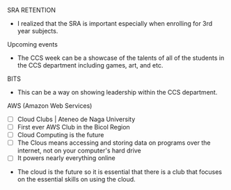 SRA RETENTION


- I realized that the SRA is important especially when enrolling for 3rd year subjects.

Upcoming events


-  The CCS week can be a showcase of the talents of all of the students in the CCS department including games, art, and etc. 



BITS


- This can be a way on showing leadership within the CCS department.


AWS (Amazon Web Services)
- [ ] Cloud Clubs | Ateneo de Naga University
- [ ] First ever AWS Club in the Bicol Region
- [ ] Cloud Computing is the future
- [ ] The Clous means accessing and storing data on programs over the internet, not on your computer's hard drive
- [ ] It powers nearly everything online

- The cloud is the future so it is essential that there is a club that focuses on the essential skills on using the cloud.